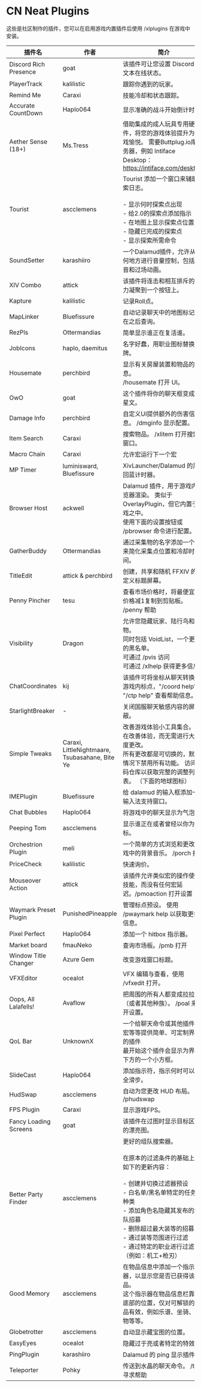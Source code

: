 # CN Neat Plugins

这些是社区制作的插件，您可以在启用游戏内置插件后使用 /xlplugins 在游戏中安装。


| 插件名 | 作者 | 简介 |
|---------------|---------------|-----------------|
| Discord Rich Presence | goat | 该插件可让您设置 Discord 富文本在线状态。 |
| PlayerTrack | kalilistic | 跟踪你遇到的玩家。 |
| Remind Me | Caraxi | 技能冷却和状态跟踪。 |
| Accurate CountDown | Haplo064 | 显示准确的战斗开始倒计时。 |
| Aether Sense (18+) | Ms.Tress | 借助集成的成人玩具专用硬件，将您的游戏体验提升为游戏愉悦。 需要Buttplug.io库服务器，例如 Intiface Desktop：https://intiface.com/desktop/ |
| Tourist | ascclemens | Tourist 添加一个窗口来辅助探索日志。<br><br>- 显示何时探索点出现<br>- 给2.0的探索点添加指示<br>- 在地图上显示探索点位置<br>- 隐藏已完成的探索点<br>- 显示探索所需命令 |
| SoundSetter | karashiiro | 一个Dalamud插件，允许从任何地方进行音量控制，包括调音和过场动画。 |
| XIV Combo | attick | 该插件将连击和相互排斥的能力凝聚到一个按钮上。 |
| Kapture | kalilistic | 记录Roll点。 |
| MapLinker | Bluefissure | 自动记录聊天中的地图标记并在之后查询。 |
| RezPls | Ottermandias | 简单显示谁正在复活谁。 |
| JobIcons | haplo, daemitus | 名字好蠢，用职业图标替换名牌。 |
| Housemate | perchbird | 显示有关房屋装置和物品的信息。<br>/housemate 打开 UI。 |
| OwO | goat | 这个插件将你的聊天框变成火星文。 |
| Damage Info | perchbird | 自定义UI提供额外的伤害信息。 /dmginfo 显示配置。 |
| Item Search | Caraxi | 搜索物品。 /xlitem 打开搜索窗口。 |
| Macro Chain | Caraxi | 允许宏运行下一个宏 |
| MP Timer | luminisward, Bluefissure | XivLauncher/Dalamud 的黑魔回蓝计时器。 |
| Browser Host | ackwell | Dalamud 插件，用于游戏内浏览器渲染。 类似于 OverlayPlugin，但它内置于游戏之中。<br>使用下面的设置按钮或 /pbrowser 命令进行配置。 |
| GatherBuddy | Ottermandias | 通过采集物的名字添加一个 UI 来简化采集点位置和冷却时间。 |
| TitleEdit | attick & perchbird | 创建，共享和随机 FFXIV 的自定义标题屏幕。 |
| Penny Pincher | tesu | 查看市场价格时，将最便宜的价格减1复制到剪贴板。 /penny 帮助 |
| Visibility | Dragon | 允许您隐藏玩家、陆行鸟和宠物。<br>同时包括 VoidList，一个更好的黑名单。<br>可通过 /pvis 访问<br>可通过 /xlhelp 获得更多信息 |
| ChatCoordinates | kij | 该插件可将坐标从聊天转换为游戏内标点，"/coord help" 或 "/ctp help" 查看帮助信息。 |
| StarlightBreaker | - | 关闭国服聊天敏感内容的屏蔽。 |
| Simple Tweaks | Caraxi, LittleNightmaare, Tsubasahane, Bite Ye | 改善游戏体验小工具集合。 旨在改善体验，而无需进行大幅度更改。<br>所有更改都是可切换的，默认情况下禁用所有功能。 访问代码仓库以获取完整的调整列表。 （下面的地球图标） |
| IMEPlugin | Bluefissure | 给 dalamud 的输入框添加一个输入法支持窗口。 |
| Chat Bubbles | Haplo064 | 将游戏中的聊天显示为气泡。 |
| Peeping Tom | ascclemens | 显示谁正在或者曾经以你为目标。 |
| Orchestrion Plugin | meli | 一个简单的方式浏览和更改游戏中的背景音乐。 /porch 打开 |
| PriceCheck | kalilistic | 快速询价。 |
| Mouseover Action | attick | 该插件允许类似宏的操作使用技能，而没有任何宏延迟。/pmoaction 打开设置 |
| Waymark Preset Plugin | PunishedPineapple | 管理标点预设。 使用 /pwaymark help 以获取更多信息。 |
| Pixel Perfect | Haplo064 | 添加一个 hitbox 指示器。 |
| Market board | fmauNeko | 查询市场板。/pmb 打开 |
| Window Title Changer | Azure Gem | 改变游戏窗口标题。 |
| VFXEditor | ocealot | VFX 编辑与查看，使用 /vfxedit 打开。 |
| Oops, All Lalafells! | Avaflow | 把周围的所有人都变成拉拉肥（或者其他种族）。 /poal 来打开设置。 |
| QoL Bar | UnknownX | 一个给聊天命令或其他插件、宏等等提供简单、可定制界面的插件<br>最开始这个插件会显示为界面下方的一个小方框。 |
| SlideCast | Haplo064 | 添加指示符，指示何时可以安全滑步。 |
| HudSwap | ascclemens | 自动为您更改 HUD 布局。 /phudswap |
| FPS Plugin | Caraxi | 显示游戏FPS。 |
| Fancy Loading Screens | goat | 该插件在过图时显示目标区域的漂亮图。 |
| Better Party Finder | ascclemens | 更好的组队搜索器。<br><br>在原本的过滤条件的基础上有如下的更新内容：<br><br>- 创建并切换过滤器预设<br>- 白名单/黑名单特定的任务和种类<br>- 添加角色名隐藏其发布的组队招募<br>- 删除超过最大装等的招募<br>- 通过装等范围进行过滤<br>- 通过特定的职业进行过滤（例如：机工+枪刃） |
| Good Memory | ascclemens | 在物品信息中添加一个指示器，以显示您是否已获得该物品。<br>这个指示器在物品信息栏靠近底部的位置，仅对可解锁的物品有效，例如乐谱、坐骑、宠物等等。 |
| Globetrotter | ascclemens | 自动显示藏宝图的位置。 |
| EasyEyes | ocealot | 隐藏过于亮或者特定的特效。 |
| PingPlugin | karashiiro | Dalamud 的 ping 显示插件。 |
| Teleporter | Pohky | 传送到水晶的聊天命令。 /tp 寻求帮助 |